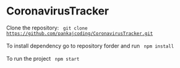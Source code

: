 # CoronavirusTracker
Clone the repository: <code> git clone https://github.com/pankajcoding/CoronavirusTracker.git  </code>  
To install dependency go to repository forder and run <code> npm install  </code>  
To run the project <code> npm start  </code>  
